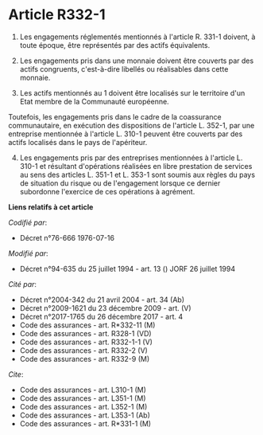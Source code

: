# Article R332-1

1. Les engagements réglementés mentionnés à l'article R. 331-1 doivent, à toute époque, être représentés par des actifs
équivalents.

2. Les engagements pris dans une monnaie doivent être couverts par des actifs congruents, c'est-à-dire libellés ou
réalisables dans cette monnaie.

3. Les actifs mentionnés au 1 doivent être localisés sur le territoire d'un Etat membre de la Communauté européenne.

Toutefois, les engagements pris dans le cadre de la coassurance communautaire, en exécution des dispositions de l'article L.
352-1, par une entreprise mentionnée à l'article L. 310-1 peuvent être couverts par des actifs localisés dans le pays de
l'apériteur.

4. Les engagements pris par des entreprises mentionnées à l'article L. 310-1 et résultant d'opérations réalisées en libre
prestation de services au sens des articles L. 351-1 et L. 353-1 sont soumis aux règles du pays de situation du risque ou de
l'engagement lorsque ce dernier subordonne l'exercice de ces opérations à agrément.

**Liens relatifs à cet article**

_Codifié par_:

  - Décret n°76-666 1976-07-16

_Modifié par_:

  - Décret n°94-635 du 25 juillet 1994 - art. 13 () JORF 26 juillet 1994

_Cité par_:

  - Décret n°2004-342 du 21 avril 2004 - art. 34 (Ab)
  - Décret n°2009-1621 du 23 décembre 2009 - art. (V)
  - Décret n°2017-1765 du 26 décembre 2017 - art. 4
  - Code des assurances - art. R*332-11 (M)
  - Code des assurances - art. R328-1 (VD)
  - Code des assurances - art. R332-1-1 (V)
  - Code des assurances - art. R332-2 (V)
  - Code des assurances - art. R332-9 (M)

_Cite_:

  - Code des assurances - art. L310-1 (M)
  - Code des assurances - art. L351-1 (M)
  - Code des assurances - art. L352-1 (M)
  - Code des assurances - art. L353-1 (Ab)
  - Code des assurances - art. R*331-1 (M)
